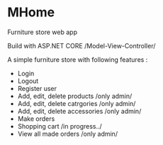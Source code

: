 # MHome
Furniture store web app

Build with ASP.NET CORE /Model-View-Controller/

A simple furniture store with following features :
- Login
- Logout
- Register user
- Add, edit, delete products /only admin/
- Add, edit, delete catrgories /only admin/
- Add, edit, delete accessories /only admin/
- Make orders
- Shopping cart /in progress../
- View all made orders /only admin/
